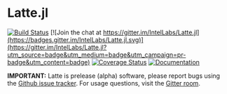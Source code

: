 # Latte.jl

[![Build Status](https://travis-ci.org/IntelLabs/Latte.jl.svg?branch=master)](https://travis-ci.org/IntelLabs/Latte.jl)
[![Join the chat at https://gitter.im/IntelLabs/Latte.jl](https://badges.gitter.im/IntelLabs/Latte.jl.svg)](https://gitter.im/IntelLabs/Latte.jl?utm_source=badge&utm_medium=badge&utm_campaign=pr-badge&utm_content=badge)
[![Coverage Status](https://coveralls.io/repos/github/IntelLabs/Latte.jl/badge.svg?branch=master)](https://coveralls.io/github/IntelLabs/Latte.jl?branch=master)
[![Documentation](https://img.shields.io/badge/docs-latest-blue.svg)](http://intellabs.github.io/Latte.jl/latest/)

**IMPORTANT:** Latte is prelease (alpha) software, please report bugs using the [Github issue tracker](https://github.com/IntelLabs/Latte.jl/issues). For usage questions, visit the [Gitter room](https://gitter.im/IntelLabs/Latte.jl).
